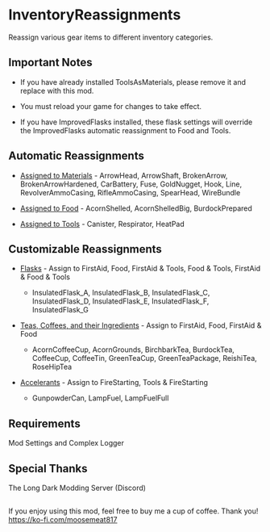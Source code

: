 # InventoryReassignments
Reassign various gear items to different inventory categories.  
  
  
## Important Notes
- If you have already installed ToolsAsMaterials, please remove it and replace with this mod.  

- You must reload your game for changes to take effect.  

- If you have ImprovedFlasks installed, these flask settings will override the ImprovedFlasks automatic reassignment to Food and Tools.
  
  
## Automatic Reassignments
- <ins>Assigned to Materials</ins> - ArrowHead, ArrowShaft, BrokenArrow, BrokenArrowHardened, CarBattery, Fuse, GoldNugget, Hook, Line, RevolverAmmoCasing, RifleAmmoCasing, SpearHead, WireBundle  

- <ins>Assigned to Food</ins> - AcornShelled, AcornShelledBig, BurdockPrepared  

- <ins>Assigned to Tools</ins> - Canister, Respirator, HeatPad  


## Customizable Reassignments
- <ins>Flasks</ins> - Assign to FirstAid, Food, FirstAid & Tools, Food & Tools, FirstAid & Food & Tools
  - InsulatedFlask_A, InsulatedFlask_B, InsulatedFlask_C, InsulatedFlask_D, InsulatedFlask_E, InsulatedFlask_F, InsulatedFlask_G  

- <ins>Teas, Coffees, and their Ingredients</ins> - Assign to FirstAid, Food, FirstAid & Food
  - AcornCoffeeCup, AcornGrounds, BirchbarkTea, BurdockTea, CoffeeCup, CoffeeTin, GreenTeaCup, GreenTeaPackage, ReishiTea, RoseHipTea  

- <ins>Accelerants</ins> - Assign to FireStarting, Tools & FireStarting
  - GunpowderCan, LampFuel, LampFuelFull



## Requirements
Mod Settings and Complex Logger

## Special Thanks
The Long Dark Modding Server (Discord)



##
If you enjoy using this mod, feel free to buy me a cup of coffee.  Thank you!
https://ko-fi.com/moosemeat817
